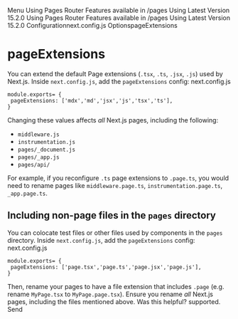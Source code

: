 Menu
Using Pages Router
Features available in /pages
Using Latest Version
15.2.0
Using Pages Router
Features available in /pages
Using Latest Version
15.2.0
Configurationnext.config.js OptionspageExtensions
# pageExtensions
You can extend the default Page extensions (`.tsx`, `.ts`, `.jsx`, `.js`) used by Next.js. Inside `next.config.js`, add the `pageExtensions` config:
next.config.js
```
module.exports= {
 pageExtensions: ['mdx','md','jsx','js','tsx','ts'],
}
```

Changing these values affects _all_ Next.js pages, including the following:
  * `middleware.js`
  * `instrumentation.js`
  * `pages/_document.js`
  * `pages/_app.js`
  * `pages/api/`


For example, if you reconfigure `.ts` page extensions to `.page.ts`, you would need to rename pages like `middleware.page.ts`, `instrumentation.page.ts`, `_app.page.ts`.
## Including non-page files in the `pages` directory
You can colocate test files or other files used by components in the `pages` directory. Inside `next.config.js`, add the `pageExtensions` config:
next.config.js
```
module.exports= {
 pageExtensions: ['page.tsx','page.ts','page.jsx','page.js'],
}
```

Then, rename your pages to have a file extension that includes `.page` (e.g. rename `MyPage.tsx` to `MyPage.page.tsx`). Ensure you rename _all_ Next.js pages, including the files mentioned above.
Was this helpful?
supported.
Send
